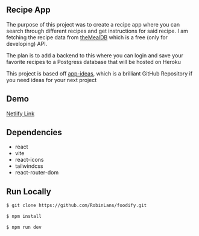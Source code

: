 ## Recipe App

The purpose of this project was to create a recipe app where you can search through different recipes and get instructions for said recipe. I am fetching the recipe data from [theMealDB](https://www.themealdb.com/) which is a free (only for developing) API.

The plan is to add a backend to this where you can login and save your favorite recipes to a Postgress database that will be hosted on Heroku

This project is based off [app-ideas](https://github.com/florinpop17/app-ideas/blob/master/Projects/1-Beginner/Recipe-App.md), which is a brilliant GitHub Repository if you need ideas for your next project

## Demo

[Netlify Link](https://optimistic-liskov-4bb376.netlify.app/)

## Dependencies

- react
- vite
- react-icons
- tailwindcss
- react-router-dom

## Run Locally

```sh
$ git clone https://github.com/RobinLans/foodify.git
```

```sh
$ npm install
```

```sh
$ npm run dev
```
